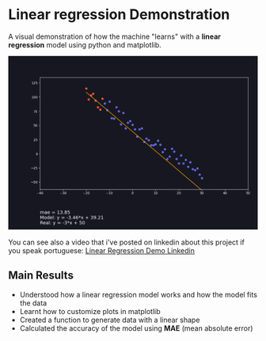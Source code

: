 # Linear regression Demonstration

A visual demonstration of how the machine "learns" with a **linear regression** model using python and matplotlib.

![Alt text](image.png)

You can see also a video that i've posted on linkedin about this project if you speak portuguese: [Linear Regression Demo Linkedin](https://www.linkedin.com/feed/update/urn:li:activity:7117924200786407425/) 

## Main Results
- Understood how a linear regression model works and how the model fits the data
- Learnt how to customize plots in matplotlib
- Created a function to generate data with a linear shape
- Calculated the accuracy of the model using **MAE** (mean absolute error)


